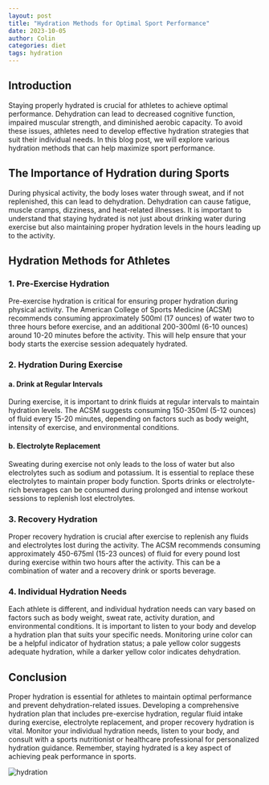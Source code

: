 ```yaml
---
layout: post
title: "Hydration Methods for Optimal Sport Performance"
date: 2023-10-05
author: Colin
categories: diet
tags: hydration
---
```


## Introduction

Staying properly hydrated is crucial for athletes to achieve optimal performance. Dehydration can lead to decreased cognitive function, impaired muscular strength, and diminished aerobic capacity. To avoid these issues, athletes need to develop effective hydration strategies that suit their individual needs. In this blog post, we will explore various hydration methods that can help maximize sport performance.

## The Importance of Hydration during Sports

During physical activity, the body loses water through sweat, and if not replenished, this can lead to dehydration. Dehydration can cause fatigue, muscle cramps, dizziness, and heat-related illnesses. It is important to understand that staying hydrated is not just about drinking water during exercise but also maintaining proper hydration levels in the hours leading up to the activity.

## Hydration Methods for Athletes

### 1. Pre-Exercise Hydration

Pre-exercise hydration is critical for ensuring proper hydration during physical activity. The American College of Sports Medicine (ACSM) recommends consuming approximately 500ml (17 ounces) of water two to three hours before exercise, and an additional 200-300ml (6-10 ounces) around 10-20 minutes before the activity. This will help ensure that your body starts the exercise session adequately hydrated.

### 2. Hydration During Exercise

#### a. Drink at Regular Intervals

During exercise, it is important to drink fluids at regular intervals to maintain hydration levels. The ACSM suggests consuming 150-350ml (5-12 ounces) of fluid every 15-20 minutes, depending on factors such as body weight, intensity of exercise, and environmental conditions. 

#### b. Electrolyte Replacement

Sweating during exercise not only leads to the loss of water but also electrolytes such as sodium and potassium. It is essential to replace these electrolytes to maintain proper body function. Sports drinks or electrolyte-rich beverages can be consumed during prolonged and intense workout sessions to replenish lost electrolytes.

### 3. Recovery Hydration

Proper recovery hydration is crucial after exercise to replenish any fluids and electrolytes lost during the activity. The ACSM recommends consuming approximately 450-675ml (15-23 ounces) of fluid for every pound lost during exercise within two hours after the activity. This can be a combination of water and a recovery drink or sports beverage.

### 4. Individual Hydration Needs

Each athlete is different, and individual hydration needs can vary based on factors such as body weight, sweat rate, activity duration, and environmental conditions. It is important to listen to your body and develop a hydration plan that suits your specific needs. Monitoring urine color can be a helpful indicator of hydration status; a pale yellow color suggests adequate hydration, while a darker yellow color indicates dehydration.

## Conclusion

Proper hydration is essential for athletes to maintain optimal performance and prevent dehydration-related issues. Developing a comprehensive hydration plan that includes pre-exercise hydration, regular fluid intake during exercise, electrolyte replacement, and proper recovery hydration is vital. Monitor your individual hydration needs, listen to your body, and consult with a sports nutritionist or healthcare professional for personalized hydration guidance. Remember, staying hydrated is a key aspect of achieving peak performance in sports.

![hydration](https://source.unsplash.com/1600x900/?hydration)